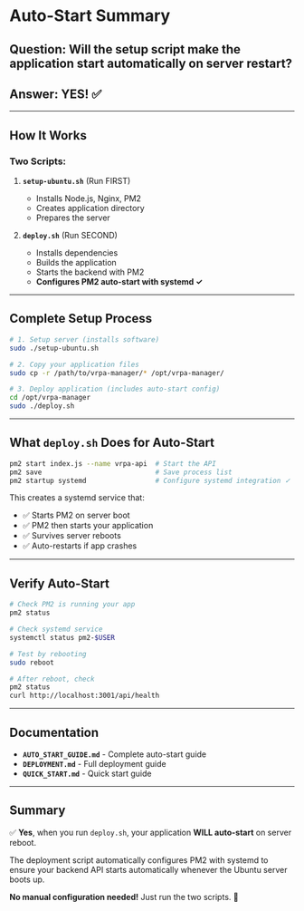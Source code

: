 # Auto-Start Summary

## Question: Will the setup script make the application start automatically on server restart?

## Answer: YES! ✅

---

## How It Works

### Two Scripts:

1. **`setup-ubuntu.sh`** (Run FIRST)
   - Installs Node.js, Nginx, PM2
   - Creates application directory
   - Prepares the server

2. **`deploy.sh`** (Run SECOND)
   - Installs dependencies
   - Builds the application
   - Starts the backend with PM2
   - **Configures PM2 auto-start with systemd ✓**

---

## Complete Setup Process

```bash
# 1. Setup server (installs software)
sudo ./setup-ubuntu.sh

# 2. Copy your application files
sudo cp -r /path/to/vrpa-manager/* /opt/vrpa-manager/

# 3. Deploy application (includes auto-start config)
cd /opt/vrpa-manager
sudo ./deploy.sh
```

---

## What `deploy.sh` Does for Auto-Start

```bash
pm2 start index.js --name vrpa-api  # Start the API
pm2 save                            # Save process list
pm2 startup systemd                 # Configure systemd integration ✓
```

This creates a systemd service that:
- ✅ Starts PM2 on server boot
- ✅ PM2 then starts your application
- ✅ Survives server reboots
- ✅ Auto-restarts if app crashes

---

## Verify Auto-Start

```bash
# Check PM2 is running your app
pm2 status

# Check systemd service
systemctl status pm2-$USER

# Test by rebooting
sudo reboot

# After reboot, check
pm2 status
curl http://localhost:3001/api/health
```

---

## Documentation

- **`AUTO_START_GUIDE.md`** - Complete auto-start guide
- **`DEPLOYMENT.md`** - Full deployment guide
- **`QUICK_START.md`** - Quick start guide

---

## Summary

✅ **Yes**, when you run `deploy.sh`, your application **WILL auto-start** on server reboot.

The deployment script automatically configures PM2 with systemd to ensure your backend API starts automatically whenever the Ubuntu server boots up.

**No manual configuration needed!** Just run the two scripts. 🚀
